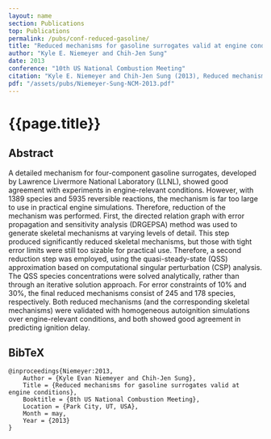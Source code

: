 ```yaml
---
layout: name
section: Publications
top: Publications
permalink: /pubs/conf-reduced-gasoline/
title: "Reduced mechanisms for gasoline surrogates valid at engine conditions"
author: "Kyle E. Niemeyer and Chih-Jen Sung"
date: 2013
conference: "10th US National Combustion Meeting"
citation: "Kyle E. Niemeyer and Chih-Jen Sung (2013), Reduced mechanisms for gasoline surrogates valid at engine conditions, 10th US National Combustion Meeting, Park City, UT, USA. 19--21 May."
pdf: "/assets/pubs/Niemeyer-Sung-NCM-2013.pdf"
---
```


{{page.title}}
==============

## Abstract

A detailed mechanism for four-component gasoline surrogates, developed by Lawrence Livermore National Laboratory (LLNL), showed good agreement with experiments in engine-relevant conditions. However, with 1389 species and 5935 reversible reactions, the mechanism is far too large to use in practical engine simulations. Therefore, reduction of the mechanism was performed. First, the directed relation graph with error propagation and sensitivity analysis (DRGEPSA) method was used to generate skeletal mechanisms at varying levels of detail. This step produced significantly reduced skeletal mechanisms, but those with tight error limits were still too sizable for practical use. Therefore, a second reduction step was employed, using the quasi-steady-state (QSS) approximation based on computational singular perturbation (CSP) analysis. The QSS species concentrations were solved analytically, rather than through an iterative solution approach. For error constraints of 10% and 30%, the final reduced mechanisms consist of 245 and 178 species, respectively. Both reduced mechanisms (and the corresponding skeletal mechanisms) were validated with homogeneous autoignition simulations over engine-relevant conditions, and both showed good agreement in predicting ignition delay.

## BibTeX

    @inproceedings{Niemeyer:2013,
        Author = {Kyle Evan Niemeyer and Chih-Jen Sung},
        Title = {Reduced mechanisms for gasoline surrogates valid at engine conditions},
        Booktitle = {8th US National Combustion Meeting},
        Location = {Park City, UT, USA},
        Month = may,
        Year = {2013}
    }
